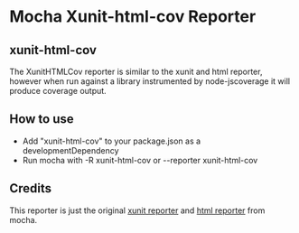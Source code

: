 # Mocha Xunit-html-cov Reporter

## xunit-html-cov

The XunitHTMLCov reporter is similar to the xunit and html reporter, however when run against a library instrumented by node-jscoverage it will produce coverage output.

## How to use
* Add "xunit-html-cov" to your package.json as a developmentDependency
* Run mocha with -R xunit-html-cov or --reporter xunit-html-cov

## Credits
This reporter is just the original [xunit reporter](https://github.com/visionmedia/mocha/blob/master/lib/reporters/xunit.js) and [html reporter](https://github.com/visionmedia/mocha/blob/master/lib/reporters/html.js) from mocha.
